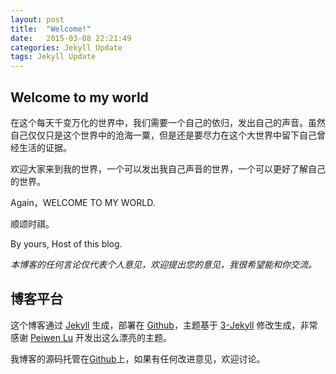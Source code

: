 ```yaml
---
layout: post
title:  "Welcome!"
date:   2015-03-08 22:21:49
categories: Jekyll Update
tags: Jekyll Update
---
```



## Welcome to my world

在这个每天千变万化的世界中，我们需要一个自己的依归，发出自己的声音。虽然自己仅仅只是这个世界中的沧海一粟，但是还是要尽力在这个大世界中留下自己曾经生活的证据。

欢迎大家来到我的世界，一个可以发出我自己声音的世界，一个可以更好了解自己的世界。

Again，WELCOME TO MY WORLD.

顺颂时祺。

By yours,
Host of this blog.

*本博客的任何言论仅代表个人意见，欢迎提出您的意见，我很希望能和你交流。*

## 博客平台

这个博客通过 [Jekyll](http://jekyllrb.com/) 生成，部署在 [Github](https://pages.github.com)，主题基于 [3-Jekyll](https://github.com/P233/3-Jekyll) 修改生成，非常感谢 [Peiwen Lu](https://github.com/P233) 开发出这么漂亮的主题。

我博客的源码托管在[Github](https://github.com/MQ-380/mq-380.github.io)上，如果有任何改进意见，欢迎讨论。

